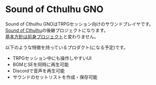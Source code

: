# Sound of Cthulhu GNO

Sound of Cthulhu GNOはTRPGセッション向けのサウンドプレイヤです。  
[Sound of Cthulhu](https://github.com/gimKondo/sound-of-cthulhu)の後継プロジェクトになります。  
[基本方針は前身プロジェクト](https://github.com/gimKondo/sound-of-cthulhu/wiki)と変わりません。

以下のような特徴を持っているプロダクト(になる予定)です。

- TRPGセッション中にも操作しやすいUI
- BGMとSEを同時に再生可能
- Discordで音声を再生可能
- サウンドのセットリストを作成・保存可能
